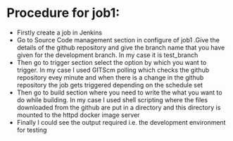 # Procedure for job1:
- Firstly create a job in Jenkins
- Go to Source Code management section in configure of job1 .Give the details of the github repository and give the branch name that you have given for the development branch. In my case it is test_branch
- Then go to trigger section select the option by which you want to trigger. In my case I used GITScm polling which checks the github repository evey minute and when there is a change in the github repository the job gets triggered depending on the schedule set
- Then go to build section where you need to write the what you want to do while building. In my case I used shell scripting where the files downloaded from the github are put in a directory and this directory is mounted to the httpd docker image server
- Finally I could see the output required i.e. the development environment for testing

